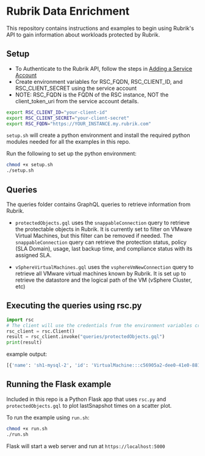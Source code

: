 # Rubrik Data Enrichment

This repository contains instructions and examples to begin using Rubrik's API to gain information about workloads protected by Rubrik.

## Setup
  - To Authenticate to the Rubrik API, follow the steps in [Adding a Service Account](https://docs.rubrik.com/en-us/saas/saas/adding_a_service_account.html)
  - Create environment variables for RSC_FQDN, RSC_CLIENT_ID, and RSC_CLIENT_SECRET using the service account
  - NOTE: RSC_FQDN is the FQDN of the RSC instance, NOT the client_token_uri from the service account details.

```bash
export RSC_CLIENT_ID="your-client-id"
export RSC_CLIENT_SECRET="your-client-secret"
export RSC_FQDN="https://YOUR_INSTANCE.my.rubrik.com"
```

`setup.sh` will create a python environment and install the required python modules needed for all the examples in this repo.

Run the following to set up the python environment:
```bash
chmod +x setup.sh
./setup.sh
```

## Queries
The queries folder contains GraphQL queries to retrieve information from Rubrik.

 - `protectedObjects.gql` uses the `snappableConnection` query to retrieve the protectable objects in Rubrik. It is currently set to filter on VMware Virtual Machines, but this filter can be removed if needed. The `snappableConnection` query can retrieve the protection status, policy (SLA Domain), usage, last backup time, and compliance status with its assigned SLA.

 - `vSphereVirtualMachines.gql` uses the `vsphereVmNewConnection` query to retrieve all VMware virtual machines known by Rubrik. It is set up to retrieve the datastore and the logical path of the VM (vSphere Cluster, etc)

## Executing the queries using rsc.py

```python
import rsc
# The client will use the credentials from the environment variables created in the setup instructions.
rsc_client = rsc.Client()
result = rsc_client.invoke("queries/protectedObjects.gql")
print(result)
```

example output:
```python
[{'name': 'sh1-mysql-2', 'id': 'VirtualMachine:::c56905a2-dee0-41e0-8810-b3ef3ebd957f-vm-137482', 'objectType': 'VmwareVirtualMachine', 'lastSnapshot': '2025-01-24T20:12:57.000Z', 'slaDomain': {'name': '12hr-30d-AWS_sh1-PaloAlto'}}, {'name': 'sh1-mysql-2-old', 'id': 'VirtualMachine:::c56905a2-dee0-41e0-8810-b3ef3ebd957f-vm-3368', 'objectType': 'VmwareVirtualMachine', 'lastSnapshot': '2023-08-23T19:15:06.000Z', 'slaDomain': {'name': 'Do Not Protect'}}, {'name': 'sh1-ncd-01', 'id': 'VirtualMachine:::c56905a2-dee0-41e0-8810-b3ef3ebd957f-vm-86449', 'objectType': 'VmwareVirtualMachine', 'lastSnapshot': '2024-11-15T13:11:45.000Z', 'slaDomain': {'name': 'Unprotected'}}, {'name': 'sh1-ncd-02', 'id': 'VirtualMachine:::c56905a2-dee0-41e0-8810-b3ef3ebd957f-vm-88210', 'objectType': 'VmwareVirtualMachine', 'lastSnapshot': '2024-05-24T04:40:52.000Z', 'slaDomain': {'name': 'Do Not Protect'}}]
```

## Running the Flask example
Included in this repo is a Python Flask app that uses `rsc.py` and `protectedObjects.gql` to plot lastSnapshot times on a scatter plot. 

To run the example using `run.sh`:
```bash
chmod +x run.sh
./run.sh
```

Flask will start a web server and run at `https://localhost:5000`